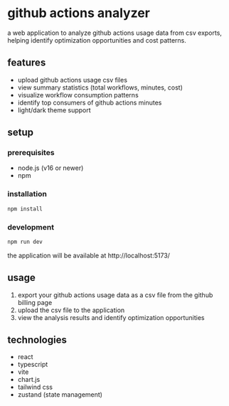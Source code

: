 # github actions analyzer

a web application to analyze github actions usage data from csv exports, helping
identify optimization opportunities and cost patterns.

## features

- upload github actions usage csv files
- view summary statistics (total workflows, minutes, cost)
- visualize workflow consumption patterns
- identify top consumers of github actions minutes
- light/dark theme support

## setup

### prerequisites

- node.js (v16 or newer)
- npm

### installation

```bash
npm install
```

### development

```bash
npm run dev
```

the application will be available at http://localhost:5173/

## usage

1. export your github actions usage data as a csv file from the github billing
   page
2. upload the csv file to the application
3. view the analysis results and identify optimization opportunities

## technologies

- react
- typescript
- vite
- chart.js
- tailwind css
- zustand (state management)
